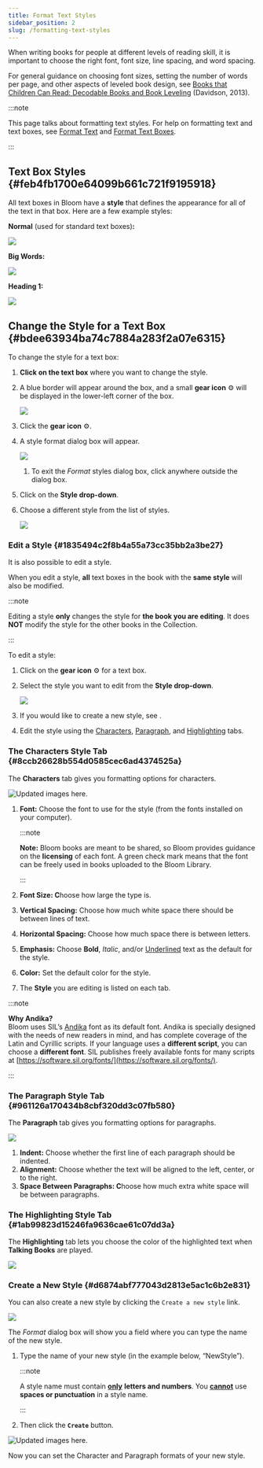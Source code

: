 ```yaml
---
title: Format Text Styles
sidebar_position: 2
slug: /formatting-text-styles
---
```




When writing books for people at different levels of reading skill, it is important to choose the right font, font size, line spacing, and word spacing. 


For general guidance on choosing font sizes, setting the number of words per page, and other aspects of leveled book design, see [Books that Children Can Read: Decodable Books and Book Leveling](https://www.edu-links.org/resources/books-children-can-read) (Davidson, 2013).


:::note

This page talks about formatting text styles. For help on formatting text and text boxes, see [Format Text](/formatting-text) and [Format Text Boxes](/formatting-text-boxes).

:::




## Text Box Styles {#feb4fb1700e64099b661c721f9195918}


All text boxes in Bloom have a **style** that defines the appearance for all of the text in that box. Here are a few example styles:


**Normal** (used for standard text boxes)**:**


![](./formatting-text-styles.b22ba5e5-e2aa-4b04-81ea-97094f591a7e.png)


**Big Words:**


![](./formatting-text-styles.4155b012-67c0-4b58-a71d-687515d3ded1.png)


**Heading 1:**


![](./formatting-text-styles.ec8b4c22-f46c-4e4f-81c3-0eff2bcf0f21.png)


## Change the Style for a Text Box {#bdee63934ba74c7884a283f2a07e6315}


To change the style for a text box:

1. **Click on the text box** where you want to change the style.
2. A blue border will appear around the box, and a small **gear icon** ⚙ will be displayed in the lower-left corner of the box.

	![](./formatting-text-styles.fd4dab7c-a19d-4709-8557-5a34420c620b.png)

3. Click the **gear icon** ⚙.
4. A style format dialog box will appear.

	![](./formatting-text-styles.7d07e966-6d03-4b8f-beb0-af9d90020d71.png)

	1. To exit the _Format_ styles dialog box, click anywhere outside the dialog box.
5. Click on the **Style drop-down**.
6. Choose a different style from the list of styles.

	![](./formatting-text-styles.28af16ac-937f-4a95-8ea9-a3a07273dd1b.png)


### Edit a Style {#1835494c2f8b4a55a73cc35bb2a3be27}


It is also possible to edit a style.


When you edit a style, **all** text boxes in the book with the **same style** will also be modified.


:::note

Editing a style **only** changes the style for **the book you are editing**. It does **NOT** modify the style for the other books in the Collection.

:::




To edit a style:

1. Click on the **gear icon** ⚙ for a text box.
2. Select the style you want to edit from the **Style drop-down**.

	![](./formatting-text-styles.5a4b0f80-452d-46a3-8322-65b22aafe1e8.png)

3. If you would like to create a new style, see .
4. Edit the style using the [Characters](/formatting-text-styles#8ccb26628b554d0585cec6ad4374525a), [Paragraph](/formatting-text-styles#961126a170434b8cbf320dd3c07fb580), and [Highlighting](/formatting-text-styles#1ab99823d15246fa9636cae61c07dd3a) tabs.

### The Characters Style Tab {#8ccb26628b554d0585cec6ad4374525a}


The **Characters** tab gives you formatting options for characters.


![Updated images here.](./formatting-text-styles.04f27b28-87d7-4367-a1db-fe6a58eb60c7.png)

1. **Font:** Choose the font to use for the style (from the fonts installed on your computer).

	:::note
	
	**Note:** Bloom books are meant to be shared, so Bloom provides guidance on the **licensing** of each font. A green check mark means that the font can be freely used in books uploaded to the Bloom Library. 
	
	:::
	
	

2. **Font Size: C**hoose how large the type is.
3. **Vertical Spacing:** Choose how much white space there should be between lines of text.
4. **Horizontal Spacing:** Choose how much space there is between letters.
5. **Emphasis:** Choose **Bold**, _Italic_, and/or <u>Underlined</u> text as the default for the style.
6. **Color:** Set the default color for the style.
7. The **Style** you are editing is listed on each tab.

:::note

**Why Andika?**  
Bloom uses SIL’s [Andika](https://software.sil.org/andika/) font as its default font. Andika is specially designed with the needs of new readers in mind, and has complete coverage of the Latin and Cyrillic scripts.
If your language uses a **different script**, you can choose a **different font**. SIL publishes freely available fonts for many scripts at [https://software.sil.org/fonts/](https://software.sil.org/fonts/).

:::




### The Paragraph Style Tab {#961126a170434b8cbf320dd3c07fb580}


The **Paragraph** tab gives you formatting options for paragraphs. 


![](./formatting-text-styles.f8c5ba3d-b563-456b-9546-964d75c44bb1.png)

1. **Indent:** Choose whether the first line of each paragraph should be indented.
2. **Alignment:** Choose whether the text will be aligned to the left, center, or to the right.
3. **Space Between Paragraphs: C**hoose how much extra white space will be between paragraphs.

### The Highlighting Style Tab {#1ab99823d15246fa9636cae61c07dd3a}


The **Highlighting** tab lets you choose the color of the highlighted text when **Talking Books** are played.


![](./formatting-text-styles.254b3c38-2881-458f-93ce-5011071be081.png)


### Create a New Style {#d6874abf777043d2813e5ac1c6b2e831}


You can also create a new style by clicking the `Create a new style` link. 


![](./formatting-text-styles.d619e5e5-742f-4a4c-8522-7fb07e10ecba.png)


The _Format_ dialog box will show you a field where you can type the name of the new style.

1. Type the name of your new style (in the example below, “NewStyle”).

	:::note
	
	A style name must contain <u>**only**</u> **letters and numbers**. You <u>**cannot**</u> use **spaces or punctuation** in a style name. 
	
	:::
	
	

2. Then click the **`Create`** button.

![Updated images here.](./formatting-text-styles.e0c78090-6230-422a-9001-8ac8e1701234.png)


Now you can set the Character and Paragraph formats of your new style.

